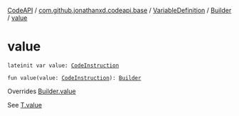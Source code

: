 [CodeAPI](../../../index.md) / [com.github.jonathanxd.codeapi.base](../../index.md) / [VariableDefinition](../index.md) / [Builder](index.md) / [value](.)

# value

`lateinit var value: `[`CodeInstruction`](../../../com.github.jonathanxd.codeapi/-code-instruction.md)

`fun value(value: `[`CodeInstruction`](../../../com.github.jonathanxd.codeapi/-code-instruction.md)`): `[`Builder`](index.md)

Overrides [Builder.value](../../-value-holder/-builder/value.md)

See [T.value](#)

